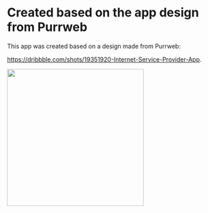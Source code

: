# Created based on the app design from Purrweb

This app was created based on a design made from Purrweb:

https://dribbble.com/shots/19351920-Internet-Service-Provider-App.

[<img src="preview/videos/android_showcase.gif" width="320" />](./preview/videos/android_showcase.webm)

